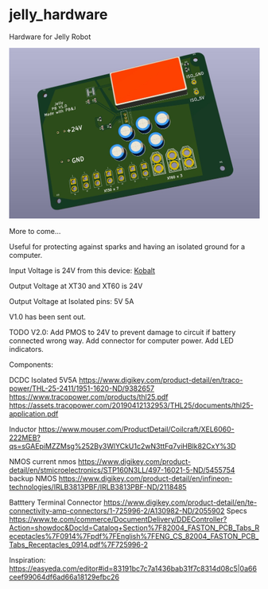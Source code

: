 # jelly_hardware
Hardware for Jelly Robot

![3dview](https://github.com/AMABerkeley/jelly_hardware/blob/master/pictures/05C11D99-9A95-4C3E-8D60-CFA752C3F91C.jpeg)



More to come...



Useful for protecting against sparks and having an isolated ground for a computer.



Input Voltage is 24V from this device: [Kobalt](https://www.lowes.com/pd/Kobalt-24-Volt-1-5-Amp-Hours-Lithium-Power-Tool-Battery/1000090833)



Output Voltage at XT30 and XT60 is 24V

Output Voltage at Isolated pins: 5V 5A

V1.0 has been sent out.

TODO V2.0: Add PMOS to 24V to prevent damage to circuit if battery connected wrong way. Add connector for computer power. Add LED indicators.

Components:

DCDC Isolated 5V5A
https://www.digikey.com/product-detail/en/traco-power/THL-25-2411/1951-1620-ND/9382657
https://www.tracopower.com/products/thl25.pdf
https://assets.tracopower.com/20190412132953/THL25/documents/thl25-application.pdf


Inductor
https://www.mouser.com/ProductDetail/Coilcraft/XEL6060-222MEB?qs=sGAEpiMZZMsg%252By3WlYCkU1c2wN3ttFq7viHBlk82CxY%3D

NMOS
current nmos https://www.digikey.com/product-detail/en/stmicroelectronics/STP160N3LL/497-16021-5-ND/5455754
backup NMOS https://www.digikey.com/product-detail/en/infineon-technologies/IRLB3813PBF/IRLB3813PBF-ND/2118485

Batttery Terminal Connector
https://www.digikey.com/product-detail/en/te-connectivity-amp-connectors/1-725996-2/A130982-ND/2055902
Specs https://www.te.com/commerce/DocumentDelivery/DDEController?Action=showdoc&DocId=Catalog+Section%7F82004_FASTON_PCB_Tabs_Receptacles%7F0914%7Fpdf%7FEnglish%7FENG_CS_82004_FASTON_PCB_Tabs_Receptacles_0914.pdf%7F725996-2

Inspiration: https://easyeda.com/editor#id=83191bc7c7a1436bab31f7c8314d08c5|0a66ceef99064df6ad66a18129efbc26

